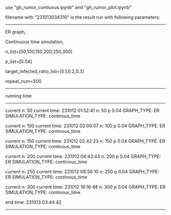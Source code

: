 use "gh_rumor_contiuous.ipynb" and "gh_rumor_plot.ipynb"

filename with "231013034310" is the result run with following parameters:

-------------
ER graph, 

Continuous time simulation,

n_list=[50,100,150,200,250,300]

p_list=[0.04]

target_infected_ratio_list=[0.1,0.2,0.3]

repeat_num=500

-------------

running time

-------------

current n: 50 
 current time: 231012 01:52:41
n:  50 p 0.04 GRAPH_TYPE:  ER SIMULATION_TYPE:  continous_time

current n: 100 
 current time: 231012 02:00:07
n:  100 p 0.04 GRAPH_TYPE:  ER SIMULATION_TYPE:  continous_time

current n: 150 
 current time: 231012 02:42:23
n:  150 p 0.04 GRAPH_TYPE:  ER SIMULATION_TYPE:  continous_time

current n: 200 
 current time: 231012 04:43:43
n:  200 p 0.04 GRAPH_TYPE:  ER SIMULATION_TYPE:  continous_time

current n: 250 
 current time: 231012 08:56:10
n:  250 p 0.04 GRAPH_TYPE:  ER SIMULATION_TYPE:  continous_time

current n: 300 
 current time: 231012 16:16:48
n:  300 p 0.04 GRAPH_TYPE:  ER SIMULATION_TYPE:  continous_time

end time: 231013 03:44:42

-------------



